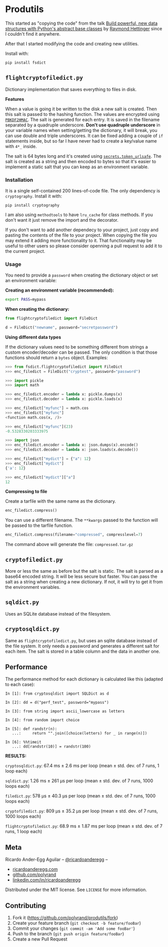 # Produtils

This started as "copying the code" from the talk [Build powerful, new data structures with Python's abstract base classes](https://www.youtube.com/watch?v=S_ipdVNSFlo) by [Raymond Hettinger](https://twitter.com/raymondh) since I couldn't find it anywhere.

After that I started modifying the code and creating new utilities.

Install with:

```sh
pip install fsdict
```

## `flightcryptofiledict.py`

Dictionary implementation that saves everything to files in disk.

**Features**

When a value is going it be written to the disk a new salt is created. Then this salt is passed to the hashing function. The values are encrypted using [`PBKDF2HMAC`](https://cryptography.io/en/latest/hazmat/primitives/key-derivation-functions/#cryptography.hazmat.primitives.kdf.pbkdf2.PBKDF2HMAC). The salt is generated for each entry. It is saved in the filename separated by a quadruple underscore. **Don't use quadruple underscore** in your variable names when setting/getting the dictionary, it will break, you can use double and triple underscores. It can be fixed adding a couple of `if` statements inside, but so far I have never had to create a key/value name with `4*_` inside.

The salt is 64 bytes long and it's created using [`secrets.token_urlsafe`](https://docs.python.org/3/library/secrets.html#secrets.token_urlsafe). The salt is created as a string and then encoded to bytes so that it's easier to implement a static salt that you can keep as an environment variable.

### Installation

It is a single self-contained 200 lines-of-code file. The only dependency is `cryptography`. Install it with:

```
pip install cryptography
```

I am also using `methodtools` to have `lru_cache` for class methods. If you don't want it just remove the import and the decorator.

If you don't want to add another dependecy to your project, just copy and pasting the contents of the file to your project. When copying the file you may extend it adding more functionality to it. That functionality may be useful to other users so please consider openning a pull request to add it to the current project.

### Usage

You need to provide a `password` when creating the dictionary object or set an environment variable:

**Creating an environment variable (recommended):**

```bash
export PASS=mypass
```

**When creating the dictionary:**

```python
from flightcryptofiledict import FileDict

d = FileDict("newname", password="secretpassword")
```

**Using different data types**

If the dictionary values need to be something different from strings a custom encoder/decoder can be passed. The only condition is that those functions should return a `bytes` object. Examples:

```python
>>> from fsdict.flightcryptofiledict import FileDict
>>> enc_filedict = FileDict("cryptest", password="password")

>>> import pickle
>>> import math

>>> enc_filedict.encoder = lambda x: pickle.dumps(x)
>>> enc_filedict.decoder = lambda x: pickle.loads(x)

>>> enc_filedict["myfunc"] = math.cos
>>> enc_filedict["myfunc"]
<function math.cos(x, /)>

>>> enc_filedict["myfunc"](23)
-0.5328330203333975

>>> import json
>>> enc_filedict.encoder = lambda x: json.dumps(x).encode()
>>> enc_filedict.decoder = lambda x: json.loads(x.decode())

>>> enc_filedict["mydict"] = {"a": 12}
>>> enc_filedict["mydict"]
{'a': 12}

>>> enc_filedict["mydict"]["a"]
12
```

**Compressing to file**

Create a tarfile with the same name as the dictionary.

```python
enc_filedict.compress()
```

You can use a different filename. The `**kwargs` passed to the function will be passed to the tarfile function.

```python
enc_filedict.compress(filename="compressed", compresslevel=7)
```

The command above will generate the file: `compressed.tar.gz`

## `cryptofiledict.py`

More or less the same as before but the salt is static. The salt is parsed as a base64 encoded string. It will be less secure but faster. You can pass the salt as a string when creating a new dictionary. If not, it will try to get it from the environment variables.

## `sqldict.py`

Uses an SQLite database instead of the filesystem.

## `cryptosqldict.py`

Same as `flightcryptofiledict.py`, but uses an sqlite database instead of the file system. It only needs a password and generates a different salt for each item. The salt is stored in a table column and the data in another one.

## Performance

The performance method for each dictionary is calculated like this (adapted to each case):

```
In [1]: from cryptosqldict import SQLDict as d

In [2]: dd = d("perf_test", password="mypass")

In [3]: from string import ascii_lowercase as letters

In [4]: from random import choice

In [5]: def randstr(n):
   ...:     return "".join([choice(letters) for _ in range(n)])

In [6]: %%timeit
   ...: dd[randstr(10)] = randstr(100)
```

**RESULTS:**

`cryptosqldict.py`: 67.4 ms ± 2.6 ms per loop (mean ± std. dev. of 7 runs, 1 loop each)

`sqldict.py`: 1.26 ms ± 261 µs per loop (mean ± std. dev. of 7 runs, 1000 loops each)

`filedict.py`: 578 µs ± 40.3 µs per loop (mean ± std. dev. of 7 runs, 1000 loops each)

`cryptofiledict.py`: 809 µs ± 35.2 µs per loop (mean ± std. dev. of 7 runs, 1000 loops each)

`flightcryptofiledict.py`: 68.9 ms ± 1.87 ms per loop (mean ± std. dev. of 7 runs, 1 loop each)

## Meta

Ricardo Ander-Egg Aguilar – [@ricardoanderegg](https://twitter.com/ricardoanderegg) –

- [ricardoanderegg.com](http://ricardoanderegg.com/)
- [github.com/polyrand](https://github.com/polyrand/)
- [linkedin.com/in/ricardoanderegg](http://linkedin.com/in/ricardoanderegg)

Distributed under the MIT license. See `LICENSE` for more information.

## Contributing

1. Fork it (<https://github.com/polyrand/produtils/fork>)
2. Create your feature branch (`git checkout -b feature/fooBar`)
3. Commit your changes (`git commit -am 'Add some fooBar'`)
4. Push to the branch (`git push origin feature/fooBar`)
5. Create a new Pull Request

